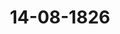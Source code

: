 ---  
schema: default  
title: 14-08-1826  
organization: Team Charlie  
notes: "<p>Description</p><p>Fünf und zwanzigste Sitzung.

geschehen, Frankfurt den 14. August 1826.

In Gegenwart

aller in der vorigen Sitzung Anwesenden.</p><p>§.95</p><p>Substitution.

Präsidium zeigt an, die Substitution des Königlich-Sächstschen Gesandten, Herrn

von Carlowiz, währe für Haunover, ingleichen für Braunschweig und Rasan,

auch in der heutigen Sitzung fort.</p><p>§.96</p><p>Mittheilung des Kaiserlich-Russischen Herrn Gesandten, Freiherrn von

Anstett, die Untersuchung gegen geheime Verbindungen in Ruf-

land betreffend.

C. Sig. § 81 v. 3. 1026.)

Der Kaiserlich-königliche präsivirende Herr Gesandte, Freiherr

von Münch-Bellinghausen, übergiebt ein Schreiben, welches der Kaiserlich-Russi

sche Herr Gesandte, Freiherr von Anstett, unterm 9. August l. J. an ihn erlassen hat,

und womit derselbe dem Durchlauchtigsten Deutschen Bunde durch die hohe Bundesver-

sammlung, als dessen Organ, den Schluß sämmtlicher Acten mittheilt, welche den nun abge-

urtheilten Untersuchungsproceß zu St. Petersburg gegen die der hochverrätherischen Ver-

bindung und Verschwörung angeschuldigten Individuen betreffen; deßgleichen eine Abschrift

der diese Actenstlcke begleitenden Ministerialocpesche des Kaiserlich-Russischen Staatsseere-

tars der auswärtigen Angelegenheiten, Herrn Grafen von Nesselrode, vom 6. Juli v. J.

Der Kaiserlich-Königliche präsidirende Herr Gesandte äusserte die Meinung, und sammt

liche Gesandtschaften erklärten sich damit einverstanden, daß dem Kaiserlich-Russischen HerrnGesandten, Freiherrn von Anstett, durch ein Schreiben des Kaiserlich-Königlichen Prästdi-

renben für diese Mittheilung der Dank der Versammlung auszubrücken sey.

Der Kaiserlich-Königliche präsivirende Herr Gesandte machte sodann den Antrag, von

Seiten des Durchlauchtigsten Deutschen Bundes Sr. Majestät dem Kaiser von Rußland in

einem Glückwünschungsschreiben die Theilnahme des Deutschen Bundes wegen der eben so

weise als glücklich abgewandten Gefahr, womit Sr. Majestät der Kaiser, die allerhöchste

Kaiserliche Familie, der Thron und das Russische Reich bebroht waren, auszubrücken.

Sämmtliche Gesandtschaften stimmten diesem Antrage einhellig bei, und es

wurde hierauf das von dem Präsidirenden entworfene Schreiben verlesen, einhellig geneh-

migt und dessen Druck unter Ziffer 24 loco dictaturae, so wie dessen Uebermittlung an

die Kaiserlich-Russische beim Deutschen Bund accreditirte Gesandtschaft beschlossen.</p><p>§.97</p><p>Forderungen verschiedener Staatsgläubiger an den ehemaligen Kur-

staat Mainz und die jetzigen Besitzer ehemaliger Kurmainzischer

Landestheile, insbesondere die von dem aufgelösten Kurstagte

Mainz herrührenden, auf den Zoll Bilzbach und die Rente

Lohneck radicirten, bei der ältern Auseinandersetzung des Main-

zer Schuldenwesens auf die linke Rheinseite verwiesenen Schuld-

forderungen betreffend.

U7. Cis. § 18d. 3

Der Königlich-Sächsische Gesandte, Herr von Carlowiz, zeigt an, daß

zufolge des Bundestagsbeschlusses vom 22. Juni l. J. die Acten über die Forderungen

verschiedener Staatsgläubiger an den ehemaligen Kurstaat Mainz und die Besitzer Kur-

mainzischer Landestheile von dem Königlichen Cabinetsministerio zu Dreoden dem zum

Austrägalgerichte gewählten Königlichen Appellationsgerichte daselbst zugefertigt worden seyen.</p><p>§.98</p><p>Schrift des Königlich- Preussischen geheimen Raths v. Willemer: 2Von

den Vorzügen des christlichen Moralprincips und seinem Ein-

flusse auf Erziehung.

Preussen. Die, unter dem Titel:

Von den Vorzügen des christlichen Moralprincips und seinem Einflusse auf Er-

eziehung ic. r. Frankfurt a. M. in der Andreäischen Buchhandlung 1820. 6.neuerlich herausgekommene Schrift des Königlich-Preussischen geheimen Raths von Wil

lemer hieselbst, wird auf den Wunsch des Verfassers der hohen Bundesversammlung

zur Aufnahme in ihre Bibliothek von dem Königlich-Preussischen Bundestagsgesandten hier-

mit übergeben.

Die Bundesversammlung nahm dieses Werk in ihre Bächersammlung auf und

beschloß, dem Verfasser ihren Dank dafür zu erkennen zu geben.</p><p>§.99</p><p>Vertagung der hohen Bundesversammlung.

Auf Präsidialantrag wurde die viermonatliche Vertagung der hohen Bundesversamm-

lung, vom 1. September d. J. anfangend, und die Wiedereröffnung der Situngen im

Monat Januar 1827 beschlossen.

In der heutigen Sitzung wurde noch ein Separat-Protokoll aufgenommen.

Folgen die Unterschriften.</p>"  
resources:  
- format: png  
  name: Page176[0-95-96].png  
  url: ../../data_img/Protokolle_BV_18_1826/14-08-1826/Page176[0-95-96].png  
- format: png  
  name: Page177[96-97-98].png  
  url: ../../data_img/Protokolle_BV_18_1826/14-08-1826/Page177[96-97-98].png  
- format: png  
  name: Page178[98-99].png  
  url: ../../data_img/Protokolle_BV_18_1826/14-08-1826/Page178[98-99].png  
category:   
  - Protokolle_BV_18_1826  
maintainer: Tao Luo  
maintainer_email: t.luo.21@abdn.ac.uk  
---